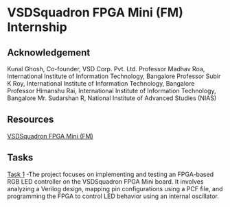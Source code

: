 # VSDSquadron FPGA Mini (FM) Internship 
## Acknowledgement
Kunal Ghosh, Co-founder, VSD Corp. Pvt. Ltd.
Professor Madhav Roa, International Institute of Information Technology, Bangalore
Professor Subir K Roy, International Institute of Information Technology, Bangalore
Professor Himanshu Rai, International Institute of Information Technology, Bangalore
Mr. Sudarshan R, National Institute of Advanced Studies (NIAS)
## Resources
[VSDSquadron FPGA Mini (FM)](https://www.vlsisystemdesign.com/vsdsquadronfm/)
## Tasks
[Task 1](https://github.com/Arihaansingh/VSDSquadron_fpga_mini-FM-Internship_By-Arihaan_singh/blob/main/Task%201%20.md) -The project focuses on implementing and testing an FPGA-based RGB LED controller on the VSDSquadron FPGA Mini board. It involves analyzing a Verilog design, mapping pin configurations using a PCF file, and programming the FPGA to control LED behavior using an internal oscillator.









